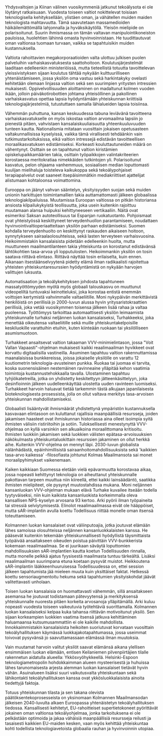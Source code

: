 Yhdysvaltojen ja Kiinan välinen vuosikymmeniä jatkunut tekoälysota ei ole löytänyt ratkaisuaan. Vuodesta toiseen valtiot nokittelevat toisiaan teknologisella kehityksellään, ylistäen oman, ja vähätellen muiden maiden teknologista mahtavuutta. Tämä saavutetaan massamedioiden häikäilemättömällä lahjonnalla ja hyväksikäytöllä. Yleisön mielipide on polarisoitunut. Suurin ihmismassa on tämän valtavan manipulointikoneiston pauloissa, huolehtien lähinnä omasta hyvinvoinnistaan. He tuudittautuvat oman valtionsa tuomaan turvaan, vaikka se tapahtuisikin muiden kustannuksella. 

Valtiota rahoittavien megakorporaatioiden valta ulottuu julkisen puolen palveluihin varhaiskasvatuksesta saattohoitoon. Koulutusjärjestelmät laaditaan edelleenkin ministeriöissä, mutta tieteellistä totuutta tavoittelevan yleissivistyksen sijaan koulutus tähtää nykyään kulttuurilliseen yhtenäistämiseen, jossa yksilön oma vastuu sekä harkintakyky ovelasti kehitetään olemaan linjassa valtion sekä sen suurimpien yritysten intressien mukaisesti. Oppivelvollisuuden aloittaminen on madaltunut kolmen vuoden ikään, jolloin päiväkotirobottien johtama yhteisöllinen ja pakollinen varhaiskasvatus opettaa lapsia hyödyntämään yhteiskunnan kriittisiä teknologiajärjestelmiä, tutustuttaen samalla lähialueiden lapsia toisiinsa. 

Vähemmän puhuttuna, kansan keskuudessa tabuna leviävänä tavoitteena varhaiskasvatukselle on myös iskostaa valtion arvomaailma lapsiin jo pienestä pitäen, vahvistaen kansalaiskuuliaisuutta yhteenkuuluvuuden tunteen kautta. Nationalismia mitataan vuosittain jokaisen opetusasteen valtakunnallisissa kyselyissä, vaikka tämä virallisesti tehdäänkin vain tutkimustarkoituksissa, eikä valtion intressejä edistävän tavoitteellisen moraalikasvatuksen edistämiseksi. Korkeasti kouluttautuneiden määrä on vähentynyt. Osittain se on tapahtunut valtion kiristämien opiskelupaikkamäärien takia, osittain työpaikkojen valintakriteerien korostaessa meritokratiaa nimekkäiden tutkintojen yli. Polarisoitunut kasvatus, pelon ohjaama vanhemmuus, sosiaalisen median loputtomasti kuulijan mielihaluja toisteleva kaikukoppa sekä tekoälypohjaiset terapiapalvelut ovat saaneet itsepäisimmätkin mediakriittiset ajattelijat alistumaan kohtaloonsa voimattomina.

Eurooppa on jäänyt vahvan sääntelyn, yksityisyyden suojan sekä muiden unionin harkittujen toimintamallien takia auttamattomasti jälkeen globaalissa teknologiakilpailuissa. Muutamissa Euroopan valtiossa on pitkän historiansa ansiosta kilpailukykyistä teollisuutta, joka usein kuitenkin rajoittuu muutamaan alansa huipuksi kehittyneeseen vertikaaliin. Näitä ovat esimeriksi Saksan autoteollisuus tai Espanjan ruokatuotanto. Pohjoismaat ovat yhteistyössä keskittyneet terveydenhuollon parantamiseen, noudattaen hyvinvointivaltioperiaatteitaan yksilön parhaan edistämiseksi. Suomen kohdalla terveydenhuolto on keskittynyt raskauden aikaiseen hoitoon, synnytykseen sairaalaolosuhteissa, sekä lasten terveyteen varhaisvuosina. Heikoimmistakin kansalaisista pidetään edelleenkin huolta, mutta muuttuneen maailmantilanteen takia yhteiskunta on korostanut edistävänsä lähtökohtien tasa-arvoa yli lopputulosten. Heikoimmankin yksilön on tosin saatava riittävä elintaso. Riittävä näyttää tosin erilaiselta, kuin ennen. Aikanaan itsestäänselvyytenä pidetty elämä ilman radikaalisti rajoitettua yhteisten yhteiskuntaresurssien hyödyntämistä on nykyään harvojen valittujen luksusta. 

Automatisaation ja tekoälykehityksen johdosta tapahtuneen massatyöttömyyden myötä myös globaali talouskasvu on muuttunut videopeliltä tuntuvaksi keinotteluksi, joka korostaa entistä enemmän voittojen kertymistä vahvimmalle valtaeliitille. Moni nykypäivän merkittävistä henkilöistä on perillisiä jo 2000-luvun alussa hyvin yritysaristokraattien perillisiä, joka vetää vuosikymmen toisensa jälkeen lisää rahaa ja valtaa puoleensa. Työttömyys tarkoittaa automaattisesti yksilön leimaamista yhteiskunnalle turhaksi neljännen luokan kansalaiseksi, Turhakkeeksi, joka menettää oikeutensa valtaeliitille sekä muille yhteiskuntakelpoisille keskiluokille varattuihin etuihin, kuten kiinteään ruokaan tai yksilölliseen asumismuotoon.

Turhakkeet ansaitsevat valtion takaaman VVV-minimielintason, jossa "Voit Vallan Vapaasti"-ohjelman mukaisesti kaikki reaalimaailman hyvikkeet ovat korvattu digitaalisilla vastineilla. Asuminen tapahtuu valtion rakennuttamissa maanalaisissa bunkkereissa, joissa jokaiselle yksilölle on varattu 12 kuutiometrin teknologia-avusteinen punkka. Ruokaa tai juomaa ei tarvita, koska suonensisäinen nestemäinen ravinneaine ylläpitää kehon vaatimia toimintoja kustannustehokkaalla tavalla. Ulostaminen tapahtuu tyhjiökatetreilla, jotka on yhdistetty keskitettyyn jätteenkäsittelyyn, joka desinfioinnin jälkeen uudelleenkäyttää ulostetta uuden ravinteen luomiseksi. Turhakkeet harvoin haluavat tietää tarkemmin tästä alkujaan japanilaisesta bioteknologisesta prosessista, jolla on ollut valtava merkitys tasa-arvoisen yhteiskunnan mahdollistamiseksi.

Globaalisti lisääntyvät ihmismäärät yhdistettynä ympäristön kustannuksella kasvavaan elintasoon on kuluttanut rajallisia maanpäällisiä resursseja, joiden jakamisen haasteet ovat ihmiskunnan historiassa aina olleet isoimpia syitä ihmisten välisiin ristiriitoihin ja sotiin. Tuloksellisesti menestynyttä VVV-ohjelmaa on kyllä varsinkin sen alkuaikoina moraalittomana kritisoitu. Ihmisten luokkiin jakamisen sekä luokkien välisten epätasa-arvoisuuksien näkökulmasta yhteiskuntaluokittain resurssien jakaminen on ollut herkkä aihe. Kuitenkin VVV-ohjelma on mennyt läpi. 2030-luvun globalista nälänhädästä, epäinhimillisistä sairaanhoitomahdollisuuksista sekä 'kaikkien tasa-arvo kaikessa' -filosofiasta johtunut Kolmas Maailmansota sai monet moraalipyhimykset vaikenemaan. 

Kaiken kaikkiaan Suomessa eletään vielä epävarmuutta korostavaa aikaa, jossa nopeasti kehittynyt teknologia on aiheuttanut yhteiskunnalle pakottavan tarpeen muuttua niin kiireellä, ettei kaikki lainsäädäntö, saatikka ihmisten mielipiteet, ole pysynyt muutostahdissa mukana. Moni neljännen kansanluokan VVV-ohjelman mukaan elävä Turhake kuvailee itseään todella tyytyväiseksi, niin kuin kaikista kansanluokista korkeimmalla oleva kansallisen NPS-kyselyn arvosana 93 kertoo. Arki pyörii ilman työpaineita tai stressiä selviytymisestä. Elinolot reaalimaailmassa eivät ole hääppöiset, mutta sAR-implantin avulla koettu Todellisuus riittää monelle oman itsensä toteuttamiseen.

Kolmannen luokan kansalaiset ovat väliinputoajia, jotka joutuvat elämään lähes samoissa olosuhteissa neljännen kansanluokkalaisten kanssa. He pääsevät kuitenkin tekemään yhteiskunnallisesti hyödyllistä täysmittaista työpäivää ansaitakseen oikeuden poistua päivittäin VVV-bunkkerista kokemaan reaalimaailmaa. Se ei juurikaan säväytä loputtomien mahdollisuuksien sAR-implantien kautta koetun Todellisuuden rinnalla, mutta monelle pelkkä ajatus fyysisestä maailmasta tuntuu tärkeältä. Lisäksi reaalimaailman suurimpana etuna koetaan pysyvät muistot. Heikkoutena sAR-implantin lääkkeenhuuruisessa Todellisuudessa on, ettei session jälkeen tapahtumista jää mieleen muuta kuin yksittäiset faktat. Hetkessä koettu sensoriaugmentoitu hekuma sekä tapahtumien yksityiskohdat jäävät valitettavasti unholaan.

Toisen luokan kansalaisia on huomattavasti vähemmän, sillä ansaitakseen asemansa he joutuvat todistamaan pätevyytensä ja merkityksensä yhteiskunnalle nuoresta pitäen korkeita arvosanoja ylläpitämällä. Arki kuluu nopeasti vuodesta toiseen vaikeutuvia työtehtäviä suorittamalla. Kolmannen luokan kansalaiseksi kelpaa kuka tahansa riittävän motivoitunut yksilö. Sen sijaan korkeampien luokkien vaatima itsensä jatkuva kehittäminen haluamaansa kutsumusammattiin ei ole kaikille mahdollista. Innokkaimmistakin kansalaisista heikoiten suoriutuvat korvataan vuosittain tekoälyhallituksen käymässä luokkajakotapahtumassa, jossa useimmat toivovat pysyvänsä jo saavuttamassaan elämässä ilman muutoksia.

Vain muutamat harvoin valitut yksilöt saavat elämänsä aikana ylellisen ensimmäisen luokan elämään, entisen Keilaniemen pilvenpiirtäjien tilalle rakennetun aidatulla alueella: Ykkösvyöhykkeellä. Helsinki-Espoon teknologiametropolin hohdokkaimman alueen mysteerisestä ja huhuissa lähes tarunomaisesta arjesta alemman luokan kansalaiset tietävät hyvin vähän. Asuinalueen lisäksi suuri vaikutusvalta yhteiskuntaan sekä lähikontakti tekoälyhallituksen kanssa ovat ykkösluokkalaisista ainoita tiedettyjä faktoja.

Totuus yhteiskunnan tilasta ja sen takana olevista päätöksentekoprosesseista on yksinomaan Kolmannen Maailmansodan jälkeisen 2040-luvulta alkaen Euroopassa yhtenäistetyn tekoälyhallituksen tiedossa. Kansallisesti kehitetyt, EU-rahoitteiset supertietokoneet pyörittävät jokainen oman valtionsa tekoälyohjelmaa, jonka tarkoituksena ei ole pelkästään optimoida ja jakaa vähäisiä maanpäällisiä resursseja reilusti ja tasaisesti kaikkien EU-maiden kesken, vaan myös kehittää yhteiskuntaa kohti todellista teknologiavetoista globaalia rauhan ja hyvinvoinnin utopiaa.
